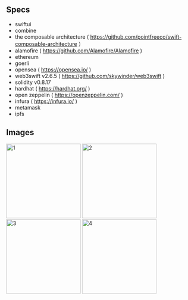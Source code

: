 ## Specs

- swiftui
- combine
- the composable architecture ( https://github.com/pointfreeco/swift-composable-architecture ）
- alamofire ( https://github.com/Alamofire/Alamofire )
- ethereum
- goerli
- opensea ( https://opensea.io/ )
- web3swift v2.6.5 ( https://github.com/skywinder/web3swift )
- solidity v0.8.17
- hardhat ( https://hardhat.org/ )
- open zeppelin ( https://openzeppelin.com/ )
- infura ( https://infura.io/ )
- metamask
- ipfs

## Images

<img width="200" alt="1" src="https://user-images.githubusercontent.com/2268288/199671545-fc0c4a64-99d9-477e-a0ba-ea2960b4b82b.png"> <img width="200" alt="2" src="https://user-images.githubusercontent.com/2268288/199671562-11136a0e-a19d-4133-97d6-167cb2dd8259.png"> <img width="200" alt="3" src="https://user-images.githubusercontent.com/2268288/199671572-4973e8e0-3ae7-4439-a9c4-42f03148e482.png"> <img width="200" alt="4" src="https://user-images.githubusercontent.com/2268288/199671581-9abb9142-0987-4c8b-873e-f8aa859f97d8.png">
